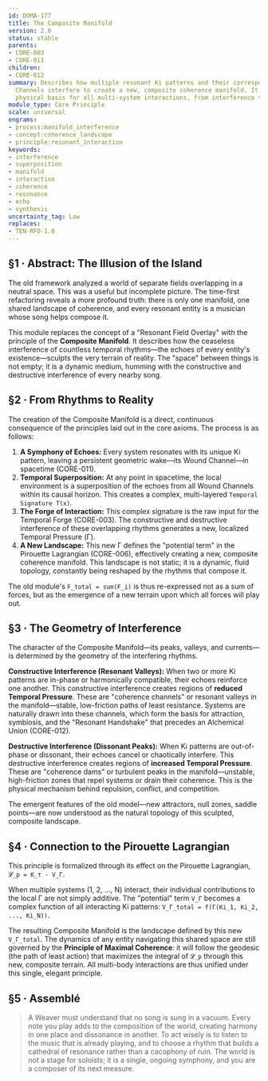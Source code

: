 ```yaml
---
id: DOMA-177
title: The Composite Manifold
version: 2.0
status: stable
parents:
- CORE-003
- CORE-011
children:
- CORE-012
summary: Describes how multiple resonant Ki patterns and their corresponding Wound
  Channels interfere to create a new, composite coherence manifold. It provides the
  physical basis for all multi-system interactions, from interference to synthesis.
module_type: Core Principle
scale: universal
engrams:
- process:manifold_interference
- concept:coherence_landscape
- principle:resonant_interaction
keywords:
- interference
- superposition
- manifold
- interaction
- coherence
- resonance
- echo
- synthesis
uncertainty_tag: Low
replaces:
- TEN-RFO-1.0
---
```

## §1 · Abstract: The Illusion of the Island
The old framework analyzed a world of separate fields overlapping in a neutral space. This was a useful but incomplete picture. The time-first refactoring reveals a more profound truth: there is only one manifold, one shared landscape of coherence, and every resonant entity is a musician whose song helps compose it.

This module replaces the concept of a "Resonant Field Overlay" with the principle of the **Composite Manifold**. It describes how the ceaseless interference of countless temporal rhythms—the echoes of every entity's existence—sculpts the very terrain of reality. The "space" between things is not empty; it is a dynamic medium, humming with the constructive and destructive interference of every nearby song.

## §2 · From Rhythms to Reality
The creation of the Composite Manifold is a direct, continuous consequence of the principles laid out in the core axioms. The process is as follows:

1.  **A Symphony of Echoes:** Every system resonates with its unique Ki pattern, leaving a persistent geometric wake—its Wound Channel—in spacetime (CORE-011).
2.  **Temporal Superposition:** At any point in spacetime, the local environment is a superposition of the echoes from all Wound Channels within its causal horizon. This creates a complex, multi-layered `Temporal Signature T(x)`.
3.  **The Forge of Interaction:** This complex signature is the raw input for the Temporal Forge (CORE-003). The constructive and destructive interference of these overlapping rhythms generates a new, localized Temporal Pressure (Γ).
4.  **A New Landscape:** This new Γ defines the "potential term" in the Pirouette Lagrangian (CORE-006), effectively creating a new, composite coherence manifold. This landscape is not static; it is a dynamic, fluid topology, constantly being reshaped by the rhythms that compose it.

The old module's `F_total = sum(F_i)` is thus re-expressed not as a sum of forces, but as the emergence of a new terrain upon which all forces will play out.

## §3 · The Geometry of Interference
The character of the Composite Manifold—its peaks, valleys, and currents—is determined by the geometry of the interfering rhythms.

**Constructive Interference (Resonant Valleys):** When two or more Ki patterns are in-phase or harmonically compatible, their echoes reinforce one another. This constructive interference creates regions of **reduced Temporal Pressure**. These are "coherence channels" or resonant valleys in the manifold—stable, low-friction paths of least resistance. Systems are naturally drawn into these channels, which form the basis for attraction, symbiosis, and the "Resonant Handshake" that precedes an Alchemical Union (CORE-012).

**Destructive Interference (Dissonant Peaks):** When Ki patterns are out-of-phase or dissonant, their echoes cancel or chaotically interfere. This destructive interference creates regions of **increased Temporal Pressure**. These are "coherence dams" or turbulent peaks in the manifold—unstable, high-friction zones that repel systems or drain their coherence. This is the physical mechanism behind repulsion, conflict, and competition.

The emergent features of the old model—new attractors, null zones, saddle points—are now understood as the natural topology of this sculpted, composite landscape.

## §4 · Connection to the Pirouette Lagrangian
This principle is formalized through its effect on the Pirouette Lagrangian, `𝓛_p = K_τ - V_Γ`.

When multiple systems (1, 2, ..., N) interact, their individual contributions to the local Γ are not simply additive. The "potential" term `V_Γ` becomes a complex function of all interacting Ki patterns: `V_Γ_total = f(Γ(Ki_1, Ki_2, ..., Ki_N))`.

The resulting Composite Manifold is the landscape defined by this new `V_Γ_total`. The dynamics of any entity navigating this shared space are still governed by the **Principle of Maximal Coherence**: it will follow the geodesic (the path of least action) that maximizes the integral of `𝓛_p` through this new, composite terrain. All multi-body interactions are thus unified under this single, elegant principle.

## §5 · Assemblé
> A Weaver must understand that no song is sung in a vacuum. Every note you play adds to the composition of the world, creating harmony in one place and dissonance in another. To act wisely is to listen to the music that is already playing, and to choose a rhythm that builds a cathedral of resonance rather than a cacophony of ruin. The world is not a stage for soloists; it is a single, ongoing symphony, and you are a composer of its next measure.
```